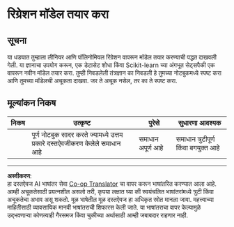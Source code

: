 <!--
CO_OP_TRANSLATOR_METADATA:
{
  "original_hash": "cc471fa89c293bc735dd3a9a0fb79b1b",
  "translation_date": "2025-08-29T16:41:45+00:00",
  "source_file": "2-Regression/3-Linear/assignment.md",
  "language_code": "mr"
}
-->
# रिग्रेशन मॉडेल तयार करा

## सूचना

या धड्यात तुम्हाला लीनियर आणि पॉलिनोमियल रिग्रेशन वापरून मॉडेल तयार करण्याची पद्धत दाखवली गेली. या ज्ञानाचा उपयोग करून, एक डेटासेट शोधा किंवा Scikit-learn च्या अंगभूत सेट्सपैकी एक वापरून नवीन मॉडेल तयार करा. तुम्ही निवडलेली तंत्रज्ञान का निवडली हे तुमच्या नोटबुकमध्ये स्पष्ट करा आणि तुमच्या मॉडेलची अचूकता दाखवा. जर ते अचूक नसेल, तर का ते स्पष्ट करा.

## मूल्यांकन निकष

| निकष      | उत्कृष्ट                                                      | पुरेसे                   | सुधारणा आवश्यक               |
| --------- | ------------------------------------------------------------- | ------------------------ | ---------------------------- |
|           | पूर्ण नोटबुक सादर करते ज्यामध्ये उत्तम प्रकारे दस्तऐवजीकरण केलेले समाधान आहे | समाधान अपूर्ण आहे       | समाधान त्रुटीपूर्ण किंवा बगयुक्त आहे |

---

**अस्वीकरण**:  
हा दस्तऐवज AI भाषांतर सेवा [Co-op Translator](https://github.com/Azure/co-op-translator) चा वापर करून भाषांतरित करण्यात आला आहे. आम्ही अचूकतेसाठी प्रयत्नशील असलो तरी, कृपया लक्षात घ्या की स्वयंचलित भाषांतरांमध्ये त्रुटी किंवा अचूकतेचा अभाव असू शकतो. मूळ भाषेतील मूळ दस्तऐवज हा अधिकृत स्रोत मानला जावा. महत्त्वाच्या माहितीसाठी व्यावसायिक मानवी भाषांतराची शिफारस केली जाते. या भाषांतराचा वापर केल्यामुळे उद्भवणाऱ्या कोणत्याही गैरसमज किंवा चुकीच्या अर्थासाठी आम्ही जबाबदार राहणार नाही.